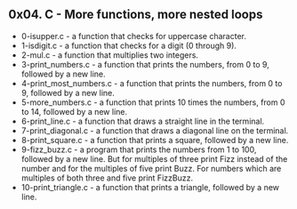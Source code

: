 ## 0x04. C - More functions, more nested loops

- 0-isupper.c - a function that checks for uppercase character.
- 1-isdigit.c - a function that checks for a digit (0 through 9).
- 2-mul.c - a function that multiplies two integers.
- 3-print_numbers.c -  a function that prints the numbers, from 0 to 9, followed by a new line.
- 4-print_most_numbers.c - a function that prints the numbers, from 0 to 9, followed by a new line.
- 5-more_numbers.c - a function that prints 10 times the numbers, from 0 to 14, followed by a new line.
- 6-print_line.c - a function that draws a straight line in the terminal.
- 7-print_diagonal.c - a function that draws a diagonal line on the terminal.
- 8-print_square.c - a function that prints a square, followed by a new line.
- 9-fizz_buzz.c - a program that prints the numbers from 1 to 100, followed by a new line. But for multiples of three print Fizz instead of the number and for the multiples of five print Buzz. For numbers which are multiples of both three and five print FizzBuzz.
- 10-print_triangle.c - a function that prints a triangle, followed by a new line.
 
